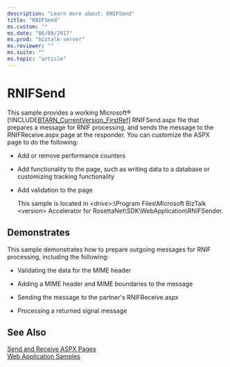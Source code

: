 ```yaml
---
description: "Learn more about: RNIFSend"
title: "RNIFSend"
ms.custom: ""
ms.date: "06/08/2017"
ms.prod: "biztalk-server"
ms.reviewer: ""
ms.suite: ""
ms.topic: "article"
---
```

# RNIFSend
This sample provides a working Microsoft® [!INCLUDE[BTARN_CurrentVersion_FirstRef](../../includes/btarn-currentversion-firstref-md.md)] RNIFSend.aspx file that prepares a message for RNIF processing, and sends the message to the RNIFReceive.aspx page at the responder. You can customize the ASPX page to do the following:  
  
- Add or remove performance counters  
  
- Add functionality to the page, such as writing data to a database or customizing tracking functionality  
  
- Add validation to the page  
  
  This sample is located in *\<drive\>*:\Program Files\Microsoft BizTalk \<version\> Accelerator for RosettaNet\SDK\WebApplication\RNIFSender.  
  
## Demonstrates  
 This sample demonstrates how to prepare outgoing messages for RNIF processing, including the following:  
  
-   Validating the data for the MIME header  
  
-   Adding a MIME header and MIME boundaries to the message  
  
-   Sending the message to the partner's RNIFReceive.aspx  
  
-   Processing a returned signal message  
  
## See Also  
 [Send and Receive ASPX Pages](../../adapters-and-accelerators/accelerator-rosettanet/send-and-receive-aspx-pages.md)   
 [Web Application Samples](../../adapters-and-accelerators/accelerator-rosettanet/web-application-samples.md)
